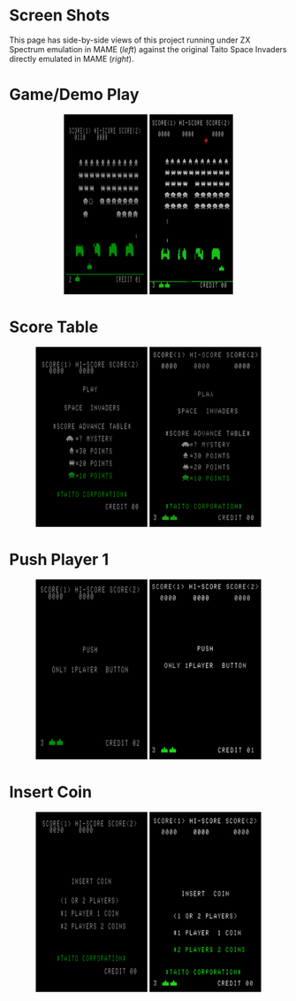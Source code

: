# Screen Shots

This page has side-by-side views of this project running under ZX Spectrum emulation in MAME (*left*) against the original Taito Space Invaders directly emulated in MAME (*right*).

# Game/Demo Play

<p align="center">
<img src="screens/game-play.png" width="30%" height="325">
<img src="screens/taito/game-play.png" width="30%" height="325" >
</p>

# Score Table

<p align="center">
<img src="screens/score-table.png" width="40%" height="325">
<img src="screens/taito/score-table.png" width="40%" height="325" >
</p>

# Push Player 1

<p align="center">
<img src="screens/push-player-1.png" width="40%" height="325">
<img src="screens/taito/push-player-1.png" width="40%" height="325" >
</p>

# Insert Coin

<p align="center">
<img src="screens/insert-coin.png" width="40%" height="325" height="325">
<img src="screens/taito/insert-coin.png" width="40%" height="325">

</p>

